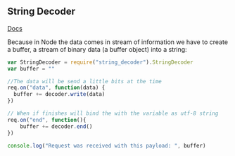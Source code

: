 ## String Decoder

[Docs](https://nodejs.org/api/string_decoder.html)

Because in Node the data comes in stream of information we have to create a buffer, a stream of binary data (a buffer object) into a string:

```js
var StringDecoder = require("string_decoder").StringDecoder
var buffer = ""

//The data will be send a little bits at the time
req.on("data", function(data) {
  buffer += decoder.write(data)
})

// When if finishes will bind the with the variable as utf-8 string
req.on("end", function(){
    buffer += decoder.end()
})

console.log("Request was received with this payload: ", buffer)
```
